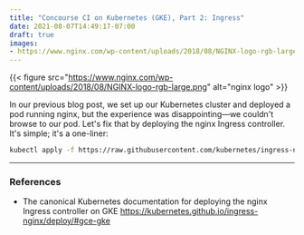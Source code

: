 ```yaml
---
title: "Concourse CI on Kubernetes (GKE), Part 2: Ingress"
date: 2021-08-07T14:49:17-07:00
draft: true
images:
- https://www.nginx.com/wp-content/uploads/2018/08/NGINX-logo-rgb-large.png
---
```


{{< figure src="https://www.nginx.com/wp-content/uploads/2018/08/NGINX-logo-rgb-large.png" alt="nginx logo" >}}

In our previous blog post, we set up our Kubernetes cluster and deployed a pod
running nginx, but the experience was disappointing—we couldn't browse to our
pod. Let's fix that by deploying the nginx Ingress controller. It's simple; it's
a one-liner:

```bash
kubectl apply -f https://raw.githubusercontent.com/kubernetes/ingress-nginx/controller-v0.48.1/deploy/static/provider/cloud/deploy.yaml
```

---

### References

- The canonical Kubernetes documentation for deploying the nginx Ingress
  controller on GKE <https://kubernetes.github.io/ingress-nginx/deploy/#gce-gke>
